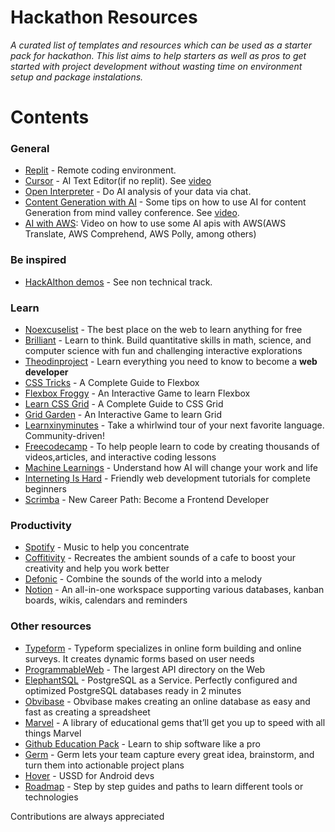 # Hackathon Resources

*A curated list of templates and resources which can be used as a starter pack for hackathon. This list aims to help starters as well as pros to get started with project development without wasting time on environment setup and package instalations.*

# Contents

### General
- [Replit](https://replit.com/) - Remote coding environment.
- [Cursor](https://www.cursor.so/) - AI Text Editor(if no replit). See [video](https://drive.google.com/file/d/1TgC6khtD5jbv4o18mWQbbgZGNUdRey0C/view)
- [Open Interpreter](https://openinterpreter.com/) - Do AI analysis of your data via chat.
- [Content Generation with AI](https://docs.google.com/presentation/d/1Z0vZj1QvyCoyP7azjoGcLgx899NlkiNo1lI_MJMTy1A/edit#slide=id.g4dfce81f19_0_45) - Some tips on how to use AI for content Generation from mind valley conference. See [video](https://drive.google.com/file/d/1Rno0tFxkGhLCGps2scrw2GyqVdCprLjB/view).
- [AI with AWS](https://drive.google.com/file/d/13XvjqxZKe7SXlqVWjRf63RL48xmfLA_e/view): Video on how to use some AI apis with AWS(AWS Translate, AWS Comprehend, AWS Polly, among others)

### Be inspired
- [HackAIthon demos](https://twitter.com/AlexReibman/status/1659343093769056257) - See non technical track. 

### Learn
- [Noexcuselist](http://noexcuselist.com/) - The best place on the web to learn anything for free
- [Brilliant](https://brilliant.org/) - Learn to think. Build quantitative skills in math, science, and computer science with fun and challenging interactive explorations
- [Theodinproject](https://www.theodinproject.com/) - Learn everything you need to know to become a <b>web developer</b>
- [CSS Tricks](https://css-tricks.com/snippets/css/a-guide-to-flexbox/) - A Complete Guide to Flexbox
- [Flexbox Froggy](https://flexboxfroggy.com/) -  An Interactive Game to learn Flexbox
- [Learn CSS Grid](https://learncssgrid.com/) - A Complete Guide to CSS Grid
- [Grid Garden](https://cssgridgarden.com/) - An Interactive Game to learn Grid
- [Learnxinyminutes](https://learnxinyminutes.com/) - Take a whirlwind tour of your next favorite language. Community-driven!
- [Freecodecamp](https://www.freecodecamp.org/) - To help people learn to code by creating thousands of videos,articles, and interactive coding lessons
- [Machine Learnings](https://machinelearnings.co/) - Understand how AI will change your work and life
- [Interneting Is Hard](https://www.internetingishard.com/) - Friendly web development tutorials for complete beginners
- [Scrimba](https://scrimba.com/) - New Career Path: Become a Frontend Developer

### Productivity
- [Spotify](https://open.spotify.com/playlist/37i9dQZF1DX8NTLI2TtZa6) - Music to help you concentrate
- [Coffitivity](https://coffitivity.com/) - Recreates the ambient sounds of a cafe to boost your creativity and help you work better
- [Defonic](https://defonic.com/) - Combine the sounds of the world into a melody
- [Notion](https://www.notion.so/) - An all-in-one workspace supporting various databases, kanban boards, wikis, calendars and reminders


### Other resources
- [Typeform](https://www.typeform.com/) - Typeform specializes in online form building and online surveys. It creates dynamic forms based on user needs
- [ProgrammableWeb](https://www.programmableweb.com/apis/directory) - The largest API directory on the Web
- [ElephantSQL](https://customer.elephantsql.com/subscription/create?plan=turtle) -  PostgreSQL as a Service. Perfectly configured and optimized PostgreSQL databases ready in 2 minutes
- [Obvibase](https://www.obvibase.com/) -  Obvibase makes creating an online database as easy and fast as creating a spreadsheet
- [Marvel](https://marvelapp.com/resources/) - A library of educational gems that’ll get you up to speed with all things Marvel
- [Github Education Pack](https://education.github.com/pack) - Learn to ship software like a pro
- [Germ](https://germ.io/) - Germ lets your team capture every great idea, brainstorm, and turn them into actionable project plans
- [Hover](https://www.usehover.com/) - USSD for Android devs
- [Roadmap](https://roadmap.sh/) - Step by step guides and paths to learn different tools or technologies

Contributions are always appreciated